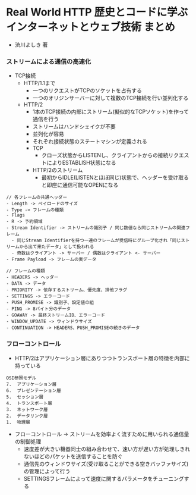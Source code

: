 # Real World HTTP 歴史とコードに学ぶインターネットとウェブ技術 まとめ
- 渋川よしき 著

### ストリームによる通信の高速化
- TCP接続
  - HTTP/1.1まで
    - 一つのリクエストがTCPのソケットを占有する
    - 一つのオリジンサーバーに対して複数のTCP接続を行い並列化する
  - HTTP/2
    - 1本のTCP接続の内部にストリーム(擬似的なTCPソケット)を作って通信を行う
    - ストリームはハンドシェイクが不要
    - 並列化が容易
    - それぞれ接続状態のステートマシンが定義される
    - TCP
      - クローズ状態からLISTENし、クライアントからの接続リクエストによりESTABLISH状態になる
    - HTTP/2のストリーム
      - 最初からIDLE(LISTENとほぼ同じ)状態で、ヘッダーを受け取ると即座に通信可能なOPENになる
```
// 各フレームの共通ヘッダー
- Length -> ペイロードのサイズ
- Type -> フレームの種類
- Flags
- R -> 予約領域
- Stream Identifier -> ストリームの識別子 / 同じ数値なら同じストリームの関連フレーム
  - 同じStream Identifierを持つ一連のフレームが受信時にグループ化され「同じストリームから出て来たデータ」として扱われる
  - 奇数はクライアント -> サーバー / 偶数はクライアント <- サーバー
- Frame Payload -> フレームの実データ
```
```
// フレームの種類
- HEADERS -> ヘッダー
- DATA -> データ
- PRIORITY -> 依存するストリーム、優先度、排他フラグ
- SETTINGS -> エラーコード
- PUSH_PROMISE -> 識別子、設定値の組
- PING -> 8バイト分のデータ
- GOAWAY -> 最終ストリームID、エラーコード
- WINDOW_UPDATE -> ウィンドウサイズ
- CONTINUATION -> HEADERS、PUSH_PROMISEの続きのデータ
```

### フローコントロール
- HTTP/2はアプリケーション層にありつつトランスポート層の特徴を内部に持っている
```
OSI参照モデル
7.  アプリケーション層
6.  プレゼンテーション層
5.  セッション層
4.  トランスポート層
3.  ネットワーク層
2.  データリンク層
1.  物理層
```
- フローコントロール -> ストリームを効率よく流すために用いられる通信量の制御処理
  - 速度差が大きい機器同士の組み合わせで、速い方が遅い方が処理しきれないほどのパケットを送信することを防ぐ
  - 通信先のウィンドウサイズ(受け取ることができる空きバッファサイズ)の管理によって行う
  - SETTINGSフレームによって速度に関するパラメータをチューニングする

